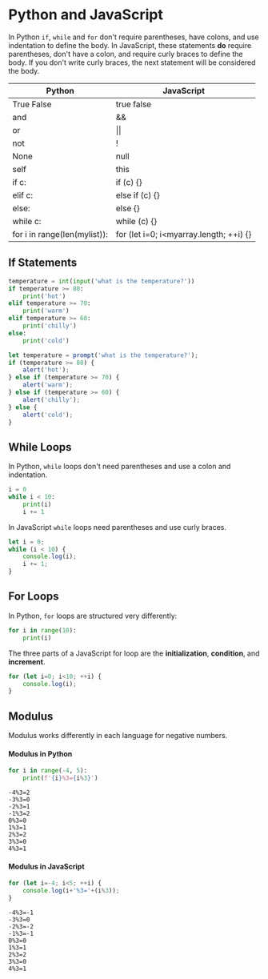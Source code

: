 
# Python and JavaScript

In Python `if`, `while` and `for` don't require parentheses, have colons, and use indentation to define the body. In JavaScript, these statements **do** require parentheses, don't have a colon, and require curly braces to define the body. If you don't write curly braces, the next statement will be considered the body.

| Python | JavaScript |
|--- |--- |
| True False | true false |
| and | && |
| or | &#124;&#124; |
| not | ! |
| None | null |
| self | this |
| if c: | if (c) {} |
| elif c: | else if (c) {} |
| else: | else {} |
| while c: | while (c) {} | 
| for i in range(len(mylist)): | for (let i=0; i<myarray.length; ++i) {} |


## If Statements

```python
temperature = int(input('what is the temperature?'))
if temperature >= 80:
    print('hot')
elif temperature >= 70:
    print('warm')
elif temperature >= 60:
    print('chilly')
else:
    print('cold') 
```


```javascript
let temperature = prompt('what is the temperature?');
if (temperature >= 80) {
    alert('hot');
} else if (temperature >= 70) {
    alert('warm');
} else if (temperature >= 60) {
    alert('chilly');
} else {
    alert('cold');
}
```



## While Loops

In Python, `while` loops don't need parentheses and use a colon and indentation.

```python
i = 0
while i < 10:
    print(i)
    i += 1
```

In JavaScript `while` loops need parentheses and use curly braces.

```javascript
let i = 0;
while (i < 10) {
    console.log(i);
    i += 1;
}
```

## For Loops

In Python, `for` loops are structured very differently:

```python
for i in range(10):
    print(i)
```

The three parts of a JavaScript for loop are the **initialization**, **condition**, and **increment**.

```javascript
for (let i=0; i<10; ++i) {
    console.log(i);
}
```


## Modulus

Modulus works differently in each language for negative numbers.

#### Modulus in Python

```python
for i in range(-4, 5):
    print(f'{i}%3={i%3}')
```
```
-4%3=2
-3%3=0
-2%3=1
-1%3=2
0%3=0
1%3=1
2%3=2
3%3=0
4%3=1
```

#### Modulus in JavaScript

```javascript
for (let i=-4; i<5; ++i) {
    console.log(i+'%3='+(i%3));
}
```

```
-4%3=-1
-3%3=0
-2%3=-2
-1%3=-1
0%3=0
1%3=1
2%3=2
3%3=0
4%3=1
```